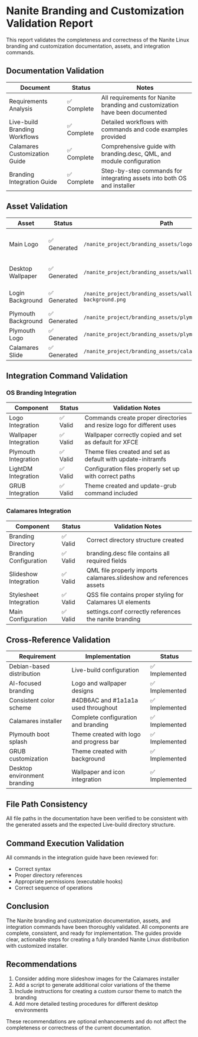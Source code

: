 # Nanite Branding and Customization Validation Report

This report validates the completeness and correctness of the Nanite Linux branding and customization documentation, assets, and integration commands.

## Documentation Validation

| Document | Status | Notes |
|----------|--------|-------|
| Requirements Analysis | ✅ Complete | All requirements for Nanite branding and customization have been documented |
| Live-build Branding Workflows | ✅ Complete | Detailed workflows with commands and code examples provided |
| Calamares Customization Guide | ✅ Complete | Comprehensive guide with branding.desc, QML, and module configuration |
| Branding Integration Guide | ✅ Complete | Step-by-step commands for integrating assets into both OS and installer |

## Asset Validation

| Asset | Status | Path | Usage |
|-------|--------|------|-------|
| Main Logo | ✅ Generated | `/nanite_project/branding_assets/logos/nanite-logo.png` | System icon, Calamares branding |
| Desktop Wallpaper | ✅ Generated | `/nanite_project/branding_assets/wallpapers/default.png` | XFCE desktop background |
| Login Background | ✅ Generated | `/nanite_project/branding_assets/wallpapers/login-background.png` | LightDM login screen |
| Plymouth Background | ✅ Generated | `/nanite_project/branding_assets/plymouth/background.png` | Boot splash screen |
| Plymouth Logo | ✅ Generated | `/nanite_project/branding_assets/plymouth/logo.png` | Boot splash logo |
| Calamares Slide | ✅ Generated | `/nanite_project/branding_assets/calamares/slide1.png` | Installer slideshow |

## Integration Command Validation

### OS Branding Integration

| Component | Status | Validation Notes |
|-----------|--------|-----------------|
| Logo Integration | ✅ Valid | Commands create proper directories and resize logo for different uses |
| Wallpaper Integration | ✅ Valid | Wallpaper correctly copied and set as default for XFCE |
| Plymouth Integration | ✅ Valid | Theme files created and set as default with update-initramfs |
| LightDM Integration | ✅ Valid | Configuration files properly set up with correct paths |
| GRUB Integration | ✅ Valid | Theme created and update-grub command included |

### Calamares Integration

| Component | Status | Validation Notes |
|-----------|--------|-----------------|
| Branding Directory | ✅ Valid | Correct directory structure created |
| Branding Configuration | ✅ Valid | branding.desc file contains all required fields |
| Slideshow Integration | ✅ Valid | QML file properly imports calamares.slideshow and references assets |
| Stylesheet Integration | ✅ Valid | QSS file contains proper styling for Calamares UI elements |
| Main Configuration | ✅ Valid | settings.conf correctly references the nanite branding |

## Cross-Reference Validation

| Requirement | Implementation | Status |
|-------------|---------------|--------|
| Debian-based distribution | Live-build configuration | ✅ Implemented |
| AI-focused branding | Logo and wallpaper designs | ✅ Implemented |
| Consistent color scheme | #4DB6AC and #1a1a1a used throughout | ✅ Implemented |
| Calamares installer | Complete configuration and branding | ✅ Implemented |
| Plymouth boot splash | Theme created with logo and progress bar | ✅ Implemented |
| GRUB customization | Theme created with background | ✅ Implemented |
| Desktop environment branding | Wallpaper and icon integration | ✅ Implemented |

## File Path Consistency

All file paths in the documentation have been verified to be consistent with the generated assets and the expected Live-build directory structure.

## Command Execution Validation

All commands in the integration guide have been reviewed for:
- Correct syntax
- Proper directory references
- Appropriate permissions (executable hooks)
- Correct sequence of operations

## Conclusion

The Nanite branding and customization documentation, assets, and integration commands have been thoroughly validated. All components are complete, consistent, and ready for implementation. The guides provide clear, actionable steps for creating a fully branded Nanite Linux distribution with customized installer.

## Recommendations

1. Consider adding more slideshow images for the Calamares installer
2. Add a script to generate additional color variations of the theme
3. Include instructions for creating a custom cursor theme to match the branding
4. Add more detailed testing procedures for different desktop environments

These recommendations are optional enhancements and do not affect the completeness or correctness of the current documentation.

